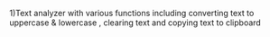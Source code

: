 1)Text analyzer with various functions including converting text to uppercase & lowercase , clearing text and copying text to clipboard
